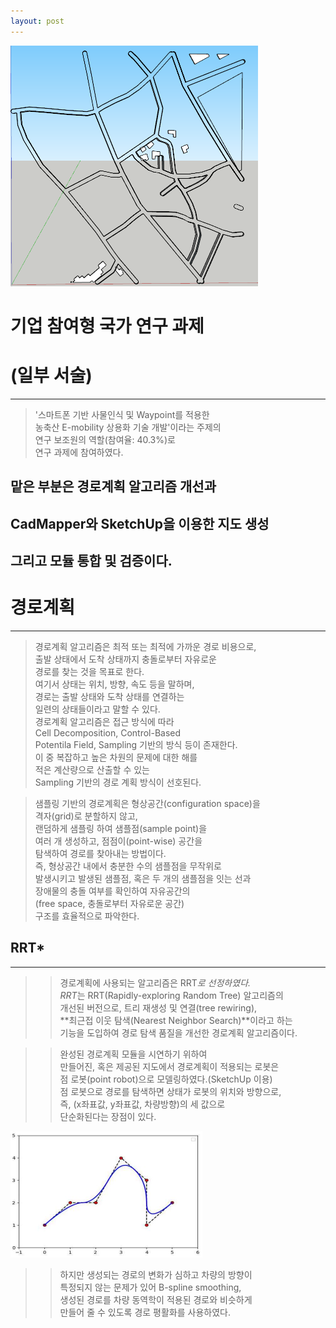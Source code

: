 ```yaml
---
layout: post
---
```

<img src="/images/fulls/path_bg.PNG" style="width:396px; height:385px;">  

# 기업 참여형 국가 연구 과제  
# (일부 서술)  
---
> '스마트폰 기반 사물인식 및 Waypoint를 적용한  
> 농축산 E-mobility 상용화 기술 개발'이라는 주제의  
> 연구 보조원의 역할(참여율: 40.3%)로    
> 연구 과제에 참여하였다.  
## 맡은 부분은 경로계획 알고리즘 개선과  
## CadMapper와 SketchUp을 이용한 지도 생성  
## 그리고 모듈 통합 및 검증이다.  

# 경로계획
---
> 경로계획 알고리즘은 최적 또는 최적에 가까운 경로 비용으로,  
> 출발 상태에서 도착 상태까지 충돌로부터 자유로운  
> 경로를 찾는 것을 목표로 한다.  
> 여기서 상태는 위치, 방향, 속도 등을 말하며,  
> 경로는 출발 상태와 도착 상태를 연결하는  
> 일련의 상태들이라고 말할 수 있다.  
> 경로계획 알고리즘은 접근 방식에 따라  
> Cell Decomposition, Control-Based  
> Potentila Field, Sampling 기반의 방식 등이 존재한다.  
> 이 중 복잡하고 높은 차원의 문제에 대한 해를  
> 적은 계산량으로 산출할 수 있는  
> Sampling 기반의 경로 계획 방식이 선호된다.  
<!-- [그림] -->
> 샘플링 기반의 경로계획은 형상공간(configuration space)을  
> 격자(grid)로 분할하지 않고,  
> 랜덤하게 샘플링 하여 샘플점(sample point)을  
> 여러 개 생성하고, 점점이(point-wise) 공간을  
> 탐색하여 경로를 찾아내는 방법이다.  
> 즉, 형상공간 내에서 충분한 수의 샘플점을 무작위로  
> 발생시키고 발생된 샘플점, 혹은 두 개의 샘플점을 잇는 선과  
> 장애물의 충돌 여부를 확인하여 자유공간의  
> (free space, 충돌로부터 자유로운 공간)  
> 구조를 효율적으로 파악한다.  
## RRT*
---
<!-- [그림] -->
>> 경로계획에 사용되는 알고리즘은 RRT*로 선정하였다.  
>> RRT*는 RRT(Rapidly-exploring Random Tree) 알고리즘의  
>> 개선된 버전으로, 트리 재생성 및 연결(tree rewiring),  
>> **최근접 이웃 탐색(Nearest Neighbor Search)**이라고 하는  
>> 기능을 도입하여 경로 탐색 품질을 개선한 경로계획 알고리즘이다.  
<!-- [그림] -->
>> 완성된 경로계획 모듈을 시연하기 위하여  
>> 만들어진, 혹은 제공된 지도에서 경로계획이 적용되는 로봇은  
>> 점 로봇(point robot)으로 모델링하였다.(SketchUp 이용)  
>> 점 로봇으로 경로를 탐색하면 상태가 로봇의 위치와 방향으로,  
>> 즉, (x좌표값, y좌표값, 차량방향)의 세 값으로  
>> 단순화된다는 장점이 있다.  
  
<img src="/images/fulls/bspline.jpg" style="width:307px; height:202px;">  

>> 하지만 생성되는 경로의 변화가 심하고 차량의 방향이  
>> 특정되지 않는 문제가 있어 B-spline smoothing,  
>> 생성된 경로를 차량 동역학이 적용된 경로와 비슷하게  
>> 만들어 줄 수 있도록 경로 평활화를 사용하였다.  
